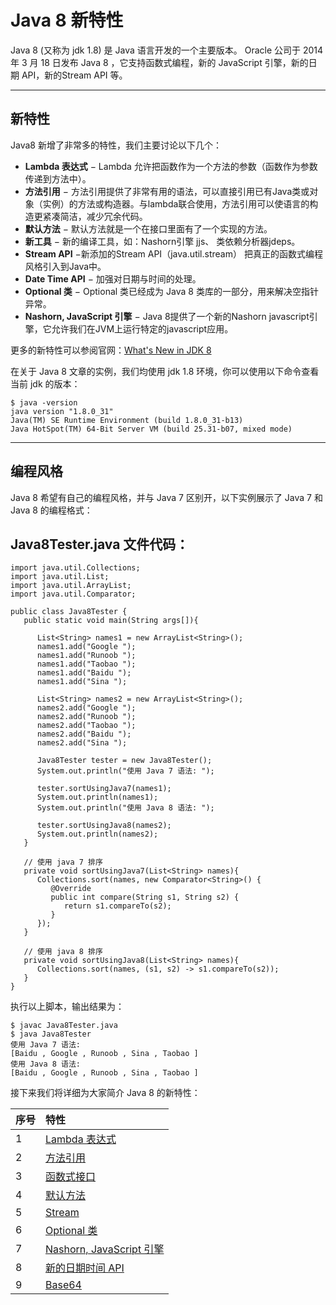 # Java 8 新特性

Java 8 (又称为 jdk 1.8) 是 Java 语言开发的一个主要版本。 Oracle 公司于 2014 年 3 月 18 日发布 Java 8 ，它支持函数式编程，新的 JavaScript 引擎，新的日期 API，新的Stream API 等。

------

## 新特性

Java8 新增了非常多的特性，我们主要讨论以下几个：

- **Lambda 表达式** − Lambda 允许把函数作为一个方法的参数（函数作为参数传递到方法中）。
- **方法引用** − 方法引用提供了非常有用的语法，可以直接引用已有Java类或对象（实例）的方法或构造器。与lambda联合使用，方法引用可以使语言的构造更紧凑简洁，减少冗余代码。
- **默认方法** − 默认方法就是一个在接口里面有了一个实现的方法。
- **新工具** − 新的编译工具，如：Nashorn引擎 jjs、 类依赖分析器jdeps。
- **Stream API** −新添加的Stream API（java.util.stream） 把真正的函数式编程风格引入到Java中。
- **Date Time API** − 加强对日期与时间的处理。
- **Optional 类** − Optional 类已经成为 Java 8 类库的一部分，用来解决空指针异常。
- **Nashorn, JavaScript 引擎** − Java 8提供了一个新的Nashorn javascript引擎，它允许我们在JVM上运行特定的javascript应用。

更多的新特性可以参阅官网：[What's New in JDK 8](http://www.oracle.com/technetwork/java/javase/8-whats-new-2157071.html)

在关于 Java 8 文章的实例，我们均使用 jdk 1.8 环境，你可以使用以下命令查看当前 jdk 的版本：

```
$ java -version
java version "1.8.0_31"
Java(TM) SE Runtime Environment (build 1.8.0_31-b13)
Java HotSpot(TM) 64-Bit Server VM (build 25.31-b07, mixed mode)
```

------

## 编程风格

Java 8 希望有自己的编程风格，并与 Java 7 区别开，以下实例展示了 Java 7 和 Java 8 的编程格式：

## Java8Tester.java 文件代码：

```
import java.util.Collections;
import java.util.List;
import java.util.ArrayList;
import java.util.Comparator;
 
public class Java8Tester {
   public static void main(String args[]){
   
      List<String> names1 = new ArrayList<String>();
      names1.add("Google ");
      names1.add("Runoob ");
      names1.add("Taobao ");
      names1.add("Baidu ");
      names1.add("Sina ");
        
      List<String> names2 = new ArrayList<String>();
      names2.add("Google ");
      names2.add("Runoob ");
      names2.add("Taobao ");
      names2.add("Baidu ");
      names2.add("Sina ");
        
      Java8Tester tester = new Java8Tester();
      System.out.println("使用 Java 7 语法: ");
        
      tester.sortUsingJava7(names1);
      System.out.println(names1);
      System.out.println("使用 Java 8 语法: ");
        
      tester.sortUsingJava8(names2);
      System.out.println(names2);
   }
   
   // 使用 java 7 排序
   private void sortUsingJava7(List<String> names){   
      Collections.sort(names, new Comparator<String>() {
         @Override
         public int compare(String s1, String s2) {
            return s1.compareTo(s2);
         }
      });
   }
   
   // 使用 java 8 排序
   private void sortUsingJava8(List<String> names){
      Collections.sort(names, (s1, s2) -> s1.compareTo(s2));
   }
}
```

执行以上脚本，输出结果为：

```
$ javac Java8Tester.java
$ java Java8Tester
使用 Java 7 语法: 
[Baidu , Google , Runoob , Sina , Taobao ]
使用 Java 8 语法: 
[Baidu , Google , Runoob , Sina , Taobao ]
```

接下来我们将详细为大家简介 Java 8 的新特性：

| 序号 | 特性                                                         |
| :--- | :----------------------------------------------------------- |
| 1    | [Lambda 表达式](https://www.runoob.com/java/java8-lambda-expressions.html) |
| 2    | [方法引用](https://www.runoob.com/java/java8-method-references.html) |
| 3    | [函数式接口](https://www.runoob.com/java/java8-functional-interfaces.html) |
| 4    | [默认方法](https://www.runoob.com/java/java8-default-methods.html) |
| 5    | [Stream](https://www.runoob.com/java/java8-streams.html)     |
| 6    | [Optional 类](https://www.runoob.com/java/java8-optional-class.html) |
| 7    | [Nashorn, JavaScript 引擎](https://www.runoob.com/java/java8-nashorn-javascript.html) |
| 8    | [新的日期时间 API](https://www.runoob.com/java/java8-datetime-api.html) |
| 9    | [Base64](https://www.runoob.com/java/java8-base64.html)      |